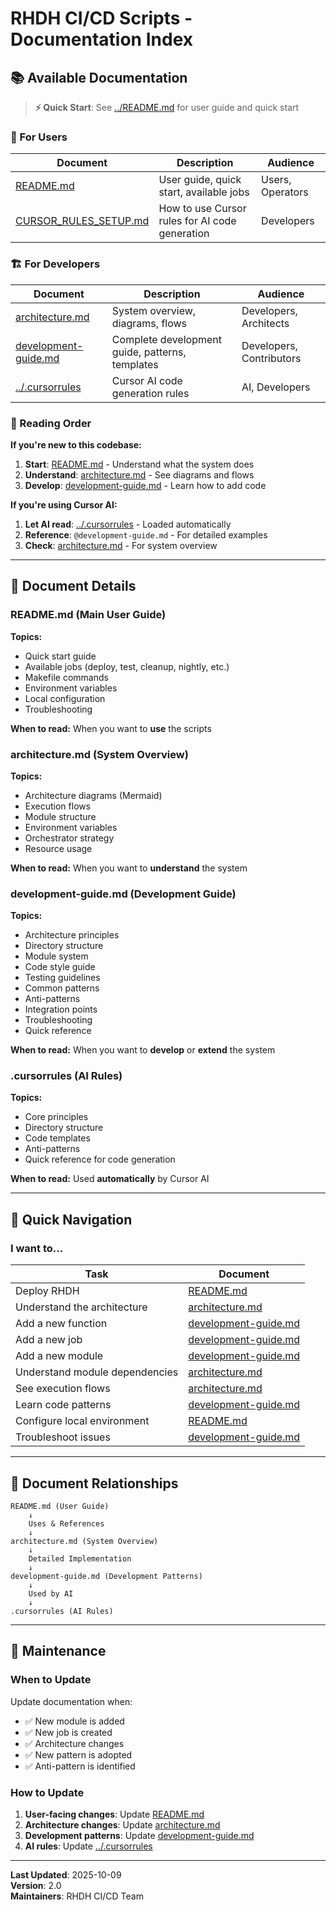 # RHDH CI/CD Scripts - Documentation Index

## 📚 Available Documentation

> **⚡ Quick Start**: See [../README.md](../README.md) for user guide and quick start

### 👤 For Users

| Document | Description | Audience |
|----------|-------------|----------|
| [README.md](../README.md) | User guide, quick start, available jobs | Users, Operators |
| [CURSOR_RULES_SETUP.md](../CURSOR_RULES_SETUP.md) | How to use Cursor rules for AI code generation | Developers |

### 🏗️ For Developers

| Document | Description | Audience |
|----------|-------------|----------|
| [architecture.md](architecture.md) | System overview, diagrams, flows | Developers, Architects |
| [development-guide.md](development-guide.md) | Complete development guide, patterns, templates | Developers, Contributors |
| [../.cursorrules](../.cursorrules) | Cursor AI code generation rules | AI, Developers |

### 📖 Reading Order

**If you're new to this codebase:**

1. **Start**: [README.md](../README.md) - Understand what the system does
2. **Understand**: [architecture.md](architecture.md) - See diagrams and flows
3. **Develop**: [development-guide.md](development-guide.md) - Learn how to add code

**If you're using Cursor AI:**

1. **Let AI read**: [../.cursorrules](../.cursorrules) - Loaded automatically
2. **Reference**: `@development-guide.md` - For detailed examples
3. **Check**: [architecture.md](architecture.md) - For system overview

---

## 📄 Document Details

### README.md (Main User Guide)

**Topics:**
- Quick start guide
- Available jobs (deploy, test, cleanup, nightly, etc.)
- Makefile commands
- Environment variables
- Local configuration
- Troubleshooting

**When to read:** When you want to **use** the scripts

### architecture.md (System Overview)

**Topics:**
- Architecture diagrams (Mermaid)
- Execution flows
- Module structure
- Environment variables
- Orchestrator strategy
- Resource usage

**When to read:** When you want to **understand** the system

### development-guide.md (Development Guide)

**Topics:**
- Architecture principles
- Directory structure
- Module system
- Code style guide
- Testing guidelines
- Common patterns
- Anti-patterns
- Integration points
- Troubleshooting
- Quick reference

**When to read:** When you want to **develop** or **extend** the system

### .cursorrules (AI Rules)

**Topics:**
- Core principles
- Directory structure
- Code templates
- Anti-patterns
- Quick reference for code generation

**When to read:** Used **automatically** by Cursor AI

---

## 🎯 Quick Navigation

### I want to...

| Task | Document |
|------|----------|
| Deploy RHDH | [README.md](../README.md) |
| Understand the architecture | [architecture.md](architecture.md) |
| Add a new function | [development-guide.md](development-guide.md) |
| Add a new job | [development-guide.md](development-guide.md) |
| Add a new module | [development-guide.md](development-guide.md) |
| Understand module dependencies | [architecture.md](architecture.md) |
| See execution flows | [architecture.md](architecture.md) |
| Learn code patterns | [development-guide.md](development-guide.md) |
| Configure local environment | [README.md](../README.md) |
| Troubleshoot issues | [development-guide.md](development-guide.md) |

---

## 🔄 Document Relationships

```
README.md (User Guide)
    ↓
    Uses & References
    ↓
architecture.md (System Overview)
    ↓
    Detailed Implementation
    ↓
development-guide.md (Development Patterns)
    ↓
    Used by AI
    ↓
.cursorrules (AI Rules)
```

---

## 📝 Maintenance

### When to Update

Update documentation when:
- ✅ New module is added
- ✅ New job is created
- ✅ Architecture changes
- ✅ New pattern is adopted
- ✅ Anti-pattern is identified

### How to Update

1. **User-facing changes**: Update [README.md](../README.md)
2. **Architecture changes**: Update [architecture.md](architecture.md)
3. **Development patterns**: Update [development-guide.md](development-guide.md)
4. **AI rules**: Update [../.cursorrules](../.cursorrules)

---

**Last Updated**: 2025-10-09  
**Version**: 2.0  
**Maintainers**: RHDH CI/CD Team

